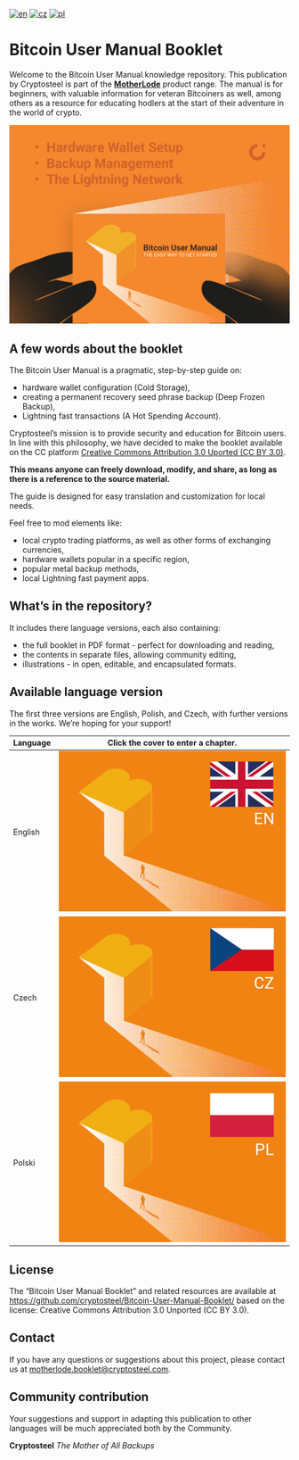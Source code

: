 [![en](https://img.shields.io/badge/lang-EN-blue.svg)](/EN-English/README-EN.md) [![cz](https://img.shields.io/badge/lang-CZ-white.svg)](/CZ-Czech/README-CZ.md) [![pl](https://img.shields.io/badge/lang-PL-red.svg)](/PL-Polski/README-PL.md)

# Bitcoin User Manual Booklet

Welcome to the Bitcoin User Manual knowledge repository. This publication by Cryptosteel is part of the **[MotherLode](https://cryptosteel.com/product/motherlode-crypto-starter-kit/)** product range. The manual is for beginners, with valuable information for veteran Bitcoiners as well, among others as a resource for educating hodlers at the start of their adventure in the world of crypto.

![The Easy Way to Get Started](/Assets/cover-the-easy-way-to-get-started.png)


## A few words about the booklet

The Bitcoin User Manual is a pragmatic, step-by-step guide on:

- hardware wallet configuration (Cold Storage), 
- creating a permanent recovery seed phrase backup (Deep Frozen Backup),
- Lightning fast transactions (A Hot Spending Account). 

Cryptosteel’s mission is to provide security and education for Bitcoin users. In line with this philosophy, we have decided to make the booklet available on the CC platform [Creative Commons Attribution 3.0 Uported (CC BY 3.0)](/LICENSE.md).

**This means anyone can freely download, modify, and share, as long as there is a reference to the source material.**

The guide is designed for easy translation and customization for local needs.

Feel free to mod elements like:

- local crypto trading platforms, as well as other forms of exchanging currencies,
- hardware wallets popular in a specific region,
- popular metal backup methods,
- local Lightning fast payment apps.


## What’s in the repository?

It includes there language versions, each also containing:

- the full booklet in PDF format - perfect for downloading and reading,
- the contents in separate files, allowing community editing,
- illustrations - in open, editable, and encapsulated formats.


## Available language version

The first three versions are English, Polish, and Czech, with further versions in the works. We’re hoping for your support!

|Language|Click the cover to enter a chapter.|
|---|---|
|English|[![EN](/Assets/en.png)](/EN-English/)|
|Czech|[![CZ](/Assets/cz.png)](/CZ-Czech/)|
|Polski|[![PL](/Assets/pl.png)](/PL-Polski/)|


## License

The “Bitcoin User Manual Booklet” and related resources are available at https://github.com/cryptosteel/Bitcoin-User-Manual-Booklet/ based on the license: Creative Commons Attribution 3.0 Unported (CC BY 3.0). 


## Contact

If you have any questions or suggestions about this project, please contact us at motherlode.booklet@cryptosteel.com.


## Community contribution

Your suggestions and support in adapting this publication to other languages will be much appreciated both by the Community.


**Cryptosteel**
*The Mother of All Backups*
